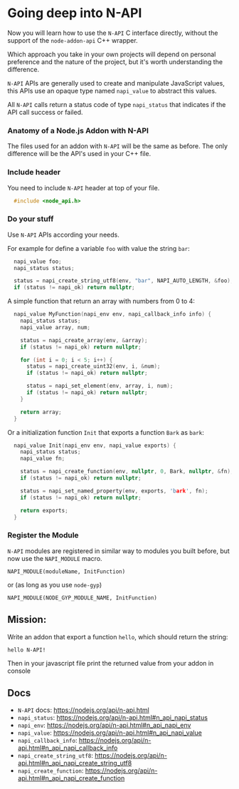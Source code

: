 # Going deep into N-API

Now you will learn how to use the `N-API` C interface directly, without the
support of the `node-addon-api` C++ wrapper.

Which approach you take in your own projects will depend on personal preference
and the nature of the project, but it's worth understanding the difference.

`N-API` APIs are generally used to create and manipulate JavaScript values, this
APIs use an opaque type named `napi_value` to abstract this values.

All `N-API` calls return a status code of type `napi_status` that indicates if
the API call success or failed.

### Anatomy of a Node.js Addon with N-API

The files used for an addon with `N-API` will be the same as before. The only
difference will be the API's used in your C++ file.

### Include header

You need to include `N-API` header at top of your file.

```cpp
  #include <node_api.h>
```

### Do your stuff

Use `N-API` APIs according your needs.

For example for define a variable `foo` with value the string `bar`:

```cpp
  napi_value foo;
  napi_status status;

  status = napi_create_string_utf8(env, "bar", NAPI_AUTO_LENGTH, &foo);
  if (status != napi_ok) return nullptr;
```

A simple function that return an array with numbers from 0 to 4:

```cpp
  napi_value MyFunction(napi_env env, napi_callback_info info) {
    napi_status status;
    napi_value array, num;

    status = napi_create_array(env, &array);
    if (status != napi_ok) return nullptr;

    for (int i = 0; i < 5; i++) {
      status = napi_create_uint32(env, i, &num);
      if (status != napi_ok) return nullptr;

      status = napi_set_element(env, array, i, num);
      if (status != napi_ok) return nullptr;
    }

    return array;
  }
```

Or a initialization function `Init` that exports a function `Bark` as `bark`:

```cpp
  napi_value Init(napi_env env, napi_value exports) {
    napi_status status;
    napi_value fn;

    status = napi_create_function(env, nullptr, 0, Bark, nullptr, &fn);
    if (status != napi_ok) return nullptr;

    status = napi_set_named_property(env, exports, 'bark', fn);
    if (status != napi_ok) return nullptr;

    return exports;
  }
```

### Register the Module

`N-API` modules are registered in similar way to modules you built before, but
now use the `NAPI_MODULE` macro.

```
NAPI_MODULE(moduleName, InitFunction)
```

or (as long as you use `node-gyp`)

```
NAPI_MODULE(NODE_GYP_MODULE_NAME, InitFunction)
```

## Mission:

Write an addon that export a function `hello`, which should return the string:

```
hello N-API!
```

Then in your javascript file print the returned value from your addon in console

## Docs

* `N-API` docs: https://nodejs.org/api/n-api.html
* `napi_status`: https://nodejs.org/api/n-api.html#n_api_napi_status
* `napi_env`: https://nodejs.org/api/n-api.html#n_api_napi_env
* `napi_value`: https://nodejs.org/api/n-api.html#n_api_napi_value
* `napi_callback_info`: https://nodejs.org/api/n-api.html#n_api_napi_callback_info
* `napi_create_string_utf8`: https://nodejs.org/api/n-api.html#n_api_napi_create_string_utf8
* `napi_create_function`: https://nodejs.org/api/n-api.html#n_api_napi_create_function
